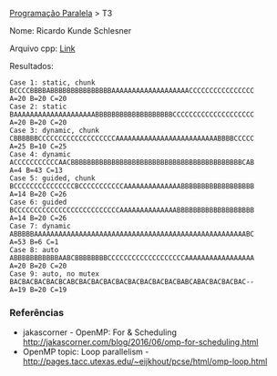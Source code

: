 [Programação Paralela](https://github.com/AndreaInfUFSM/elc139-2018a) > T3

Nome: Ricardo Kunde Schlesner

Arquivo cpp: [Link](/trabalhos/t3/OpenMPABC.cpp)

Resultados:

```
Case 1: static, chunk
BCCCCBBBBABBBBBBBBBBBBBBBAAAAAAAAAAAAAAAAAAACCCCCCCCCCCCCCCC
A=20 B=20 C=20 
Case 2: static
BAAAAAAAAAAAAAAAAAAAABBBBBBBBBBBBBBBBBBBCCCCCCCCCCCCCCCCCCCC
A=20 B=20 C=20 
Case 3: dynamic, chunk
CBBBBBBCCCCCCCCCCCCCCCCCCCAAAAAAAAAAAAAAAAAAAAAAAAABBBBCCCCC
A=25 B=10 C=25 
Case 4: dynamic
ACCCCCCCCCCCAACBBBBBBBBBBBBBBBBBBBBBBBBBBBBBBBBBBBBBBBBBBCAB
A=4 B=43 C=13 
Case 5: guided, chunk
BCCCCCCCCCCCCCCCBCCCCCCCCCCCAAAAAAAAAAAAAABBBBBBBBBBBBBBBBBB
A=14 B=20 C=26 
Case 6: guided
BCCCCCCCCCCCCCCCCCCCCCCCCCCAAAAAAAAAAAAAABBBBBBBBBBBBBBBBBBB
A=14 B=20 C=26 
Case 7: dynamic
ABBBBBAAAAAAAAAAAAAAAAAAAAAAAAAAAAAAAAAAAAAAAAAAAAAAAAAAAABC
A=53 B=6 C=1 
Case 8: auto
ABBBBBBBBBBBAABCBBBBBBBBCCCCCCCCCCCCCCCCCCCAAAAAAAAAAAAAAAAA
A=20 B=20 C=20 
Case 9: auto, no mutex
BACBACBACBACBCABCBACBACBACBACBACBACBACBACBABCABACBACBACBAC--
A=19 B=20 C=19 
```

### Referências
- jakascorner - OpenMP: For & Scheduling http://jakascorner.com/blog/2016/06/omp-for-scheduling.html
- OpenMP topic: Loop parallelism - http://pages.tacc.utexas.edu/~eijkhout/pcse/html/omp-loop.html

